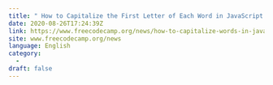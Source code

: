 ```yaml
---
title: " How to Capitalize the First Letter of Each Word in JavaScript – a JS Uppercase Tutorial "
date: 2020-08-26T17:24:39Z
link: https://www.freecodecamp.org/news/how-to-capitalize-words-in-javascript/?utm_medium=RSS&utm_source=news.12bit.vn
site: www.freecodecamp.org/news
language: English
category:
  -   
draft: false
---
```


